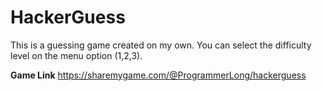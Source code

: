 # HackerGuess
This is a guessing game created on my own.
You can select the difficulty level on the menu option (1,2,3).

**Game Link**
https://sharemygame.com/@ProgrammerLong/hackerguess
